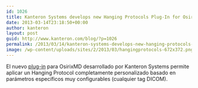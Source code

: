 ```yaml
---
id: 1026
title: Kanteron Systems develops new Hanging Protocols Plug-In for OsirixMD
date: 2013-03-14T23:18:50+00:00
author: kanteron
layout: post
guid: http://www.kanteron.com/blog/?p=1026
permalink: /2013/03/14/kanteron-systems-develops-new-hanging-protocols-plug-in-for-osirixmd/
image: /wp-content/uploads/sites/2/2013/03/hangingprotocols-672x372.png
---
```

El nuevo <a title="Osirix-KDS Plug-ins" href="http://www.kanteron.com/blog/products/osirix-kds-plug-ins/" target="_blank">plug-in</a> para OsirixMD desarrollado por Kanteron Systems permite aplicar un Hanging Protocol completamente personalizado basado en parámetros específicos muy configurables (cualquier tag DICOM).